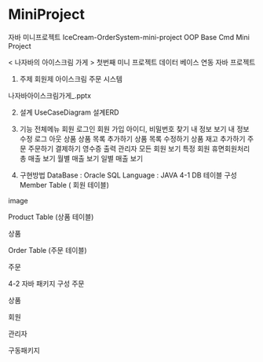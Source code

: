 # MiniProject
자바 미니프로젝트
IceCream-OrderSystem-mini-project
OOP Base Cmd Mini Project

< 나자바의 아이스크림 가게 >
첫번째 미니 프로젝트
데이터 베이스 연동 자바 프로젝트
1. 주제
회원제 아이스크림 주문 시스템

나자바아이스크림가게_.pptx

2. 설계
UseCaseDiagram 설계ERD

3. 기능
전체메뉴
회원
로그인
회원 가입
아이디, 비밀번호 찾기
내 정보 보기
내 정보 수정
로그 아웃
상품
상품 목록 추가하기
상품 목록 수정하기
상품 재고 추가하기
주문
주문하기
결제하기
영수증 출력
관리자
모든 회원 보기
특정 회원 휴면회원처리
총 매출 보기
월별 매출 보기
일별 매출 보기
4. 구현방법
DataBase : Oracle SQL
Language : JAVA
4-1 DB 테이블 구성
Member Table ( 회원 테이블)

image

Product Table (상품 테이블)

상품

Order Table (주문 테이블)

주문

4-2 자바 패키지 구성
주문

상품

회원

관리자

구동패키지
